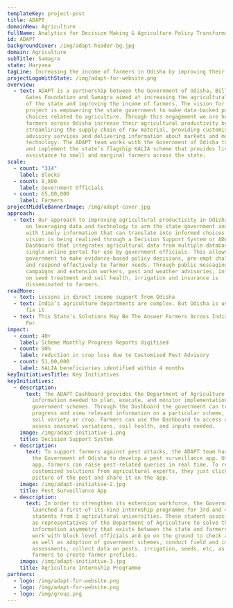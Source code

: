 ```yaml
---
templateKey: project-post
title: ADAPT
domainNew: Agriculture
fullName: Analytics for Decision Making & Agriculture Policy Transformation
id: ADAPT
backgroundCover: /img/adapt-header-bg.jpg
domain: Agriculture
subTitle: Samagra
state: Haryana
tagLine: Increasing the income of farmers in Odisha by improving their productivity
projectLogoWithState: /img/adapt-for-website.png
overview:
  - text: ADAPT is a partnership between the Government of Odisha, Bill & Melinda
      Gates Foundation and Samagra aimed at increasing the agricultural output
      of the state and improving the income of farmers. The vision for the
      project is empowering the state government to make data-backed policy
      choices related to agriculture. Through this engagement we are helping
      farmers across Odisha increase their agricultural productivity by
      streamlining the supply chain of raw material, providing customised pest
      advisory services and delivering information about markets and modern
      technology. The ADAPT team works with the Government of Odisha to design
      and implement the state’s flagship KALIA scheme that provides livelihood
      assistance to small and marginal farmers across the state.
scale:
  - count: "314"
    label: Blocks
  - count: 8,000
    label: Government Officials
  - count: 65,00,000
    label: Farmers
projectMiddleBannerImage: /img/adapt-cover.jpg
approach:
  - text: Our approach to improving agricultural productivity in Odisha is centred
      on leveraging data and technology to arm the state government and farmers
      with timely information that can translate into informed choices. This
      vision is being realized through a Decision Support System or ADAPT
      Dashboard that integrates agricultural data from multiple databases into a
      single online portal for use by government officials. This allows the
      government to make evidence-based policy decisions, pre-empt challenges
      and respond effectively to farmer needs. Through public messaging
      campaigns and extension workers, pest and weather advisories, information
      on seed treatment and soil health, irrigation and insurance is
      disseminated to farmers.
readMore:
  - text: Lessons in direct income support from Odisha
  - text: India’s agriculture departments are complex. But Odisha is using data to
      fix it
  - text: This State’s Solutions May Be The Answer Farmers Across India Are Looking
      For
impact:
  - count: 40+
    label: Scheme Monthly Progress Reports digitised
  - count: 90%
    label: reduction in crop loss due to Customised Pest Advisory
  - count: 51,00,000
    label: KALIA beneficiaries identified within 4 months
keyInitiativesTitle: Key Initiatives
keyInitiatives:
  - description:
      text: The ADAPT Dashboard provides the Department of Agriculture all historical
        information needed to plan, execute, and monitor implementation of
        government schemes. Through the Dashboard the government can track the
        progress and view relevant information on a particular scheme, season,
        soil variety or crop. Farmers can use the Dashboard to access data to
        assess seasonal variations, soil health, and inputs needed.
    image: /img/adapt-initiative-1.png
    title: Decision Support System
  - description:
      text: To support farmers against pest attacks, the ADAPT team has worked with
        the Government of Odisha to develop a pest surveillance app. Using this
        app, farmers can raise pest-related queries in real time. To receive
        customized solutions from agricultural experts, they just click a
        picture of the pest and share it on the app.
    image: /img/adapt-initiative-2.jpg
    title: Pest Surveillance App
  - description:
      text: In order to strengthen its extension workforce, the Government of Odisha
        launched a first-of-its-kind internship programme for 3rd and 4th year
        students from 3 agricultural universities. These student associates work
        as representatives of the Department of Agriculture to solve the
        information asymmetry that exists between the state and farmers. They
        work with block level officials and go on the ground to check awareness
        as well as adoption of government schemes, conduct field and impact
        assessments, collect data on pests, irrigation, seeds, etc, as well as
        farmers to create farmer profiles.
    image: /img/adapt-initiative-3.jpg
    title: Agriculture Internship Programme
partners:
  - logo: /img/adapt-for-website.png
  - logo: /img/adapt-for-website.png
  - logo: /img/group.png
---
```

